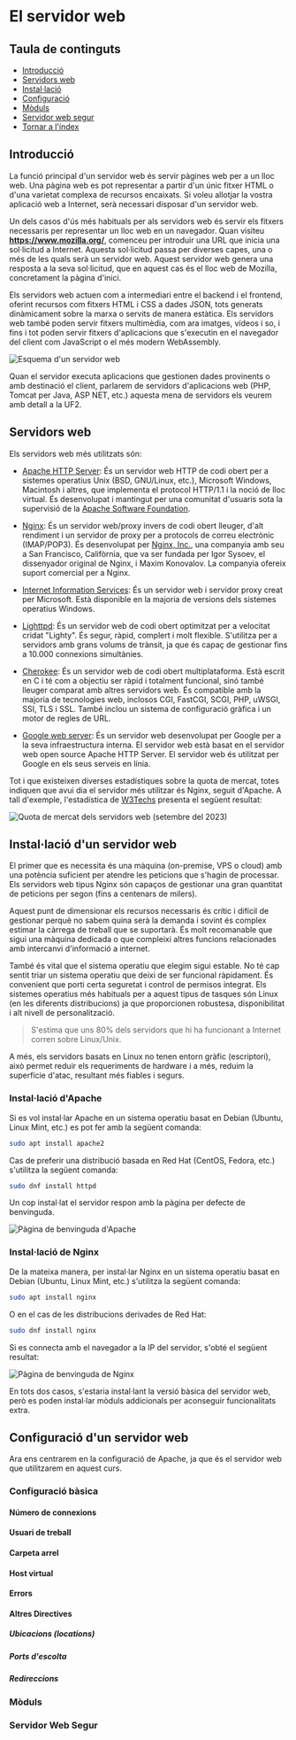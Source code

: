 # El servidor web

## Taula de continguts

- [Introducció](#introducció)
- [Servidors web](#servidors-web)
- [Instal·lació](#installació-dun-servidor-web)
- [Configuració](#configuració-dun-servidor-web)
- [Mòduls](#mòduls)
- [Servidor web segur](#servidor-web-segur)
- [Tornar a l'índex](/README.md)

## Introducció

La funció principal d'un servidor web és servir pàgines web per a un lloc web. Una pàgina web es pot representar a partir d'un únic fitxer HTML o d'una varietat complexa de recursos encaixats. Si voleu allotjar la vostra aplicació web a Internet, serà necessari disposar d'un servidor web.

Un dels casos d'ús més habituals per als servidors web és servir els fitxers necessaris per representar un lloc web en un navegador. Quan visiteu **<https://www.mozilla.org/>**, comenceu per introduir una URL que inicia una sol·licitud a Internet. Aquesta sol·licitud passa per diverses capes, una o més de les quals serà un servidor web. Aquest servidor web genera una resposta a la seva sol·licitud, que en aquest cas és el lloc web de Mozilla, concretament la pàgina d'inici.

Els servidors web actuen com a intermediari entre el backend i el frontend, oferint recursos com fitxers HTML i CSS a dades JSON, tots generats dinàmicament sobre la marxa o servits de manera estàtica. Els servidors web també poden servir fitxers multimèdia, com ara imatges, vídeos i so, i fins i tot poden servir fitxers d'aplicacions que s'executin en el navegador del client com JavaScript o el més modern WebAssembly.

![Esquema d'un servidor web](/images/webserver-1.png)

Quan el servidor executa aplicacions que gestionen dades provinents o amb destinació el client, parlarem de servidors d'aplicacions web (PHP, Tomcat per Java, ASP NET, etc.) aquesta mena de servidors els veurem amb detall a la UF2.

## Servidors web

Els servidors web més utilitzats són:

- [Apache HTTP Server](https://httpd.apache.org/): És un servidor web HTTP de codi obert per a sistemes operatius Unix (BSD, GNU/Linux, etc.), Microsoft Windows, Macintosh i altres, que implementa el protocol HTTP/1.1 i la noció de lloc virtual. És desenvolupat i mantingut per una comunitat d'usuaris sota la supervisió de la [Apache Software Foundation](https://www.apache.org/).

- [Nginx](https://www.nginx.com/): És un servidor web/proxy invers de codi obert lleuger, d'alt rendiment i un servidor de proxy per a protocols de correu electrònic (IMAP/POP3). És desenvolupat per [Nginx, Inc.](https://www.nginx.com/), una companyia amb seu a San Francisco, Califòrnia, que va ser fundada per Igor Sysoev, el dissenyador original de Nginx, i Maxim Konovalov. La companyia ofereix suport comercial per a Nginx.

- [Internet Information Services](https://www.iis.net/): És un servidor web i servidor proxy creat per Microsoft. Està disponible en la majoria de versions dels sistemes operatius Windows.

- [Lighttpd](https://www.lighttpd.net/): És un servidor web de codi obert optimitzat per a velocitat cridat "Lighty". És segur, ràpid, complert i molt flexible. S'utilitza per a servidors amb grans volums de trànsit, ja que és capaç de gestionar fins a 10.000 connexions simultànies.

- [Cherokee](https://cherokee-project.com/): És un servidor web de codi obert multiplataforma. Està escrit en C i té com a objectiu ser ràpid i totalment funcional, sinó també lleuger comparat amb altres servidors web. És compatible amb la majoria de tecnologies web, inclosos CGI, FastCGI, SCGI, PHP, uWSGI, SSI, TLS i SSL. També inclou un sistema de configuració gràfica i un motor de regles de URL.

- [Google web server](https://en.wikipedia.org/wiki/Google_Web_Server): És un servidor web desenvolupat per Google per a la seva infraestructura interna. El servidor web està basat en el servidor web open source Apache HTTP Server. El servidor web és utilitzat per Google en els seus serveis en línia.

Tot i que existeixen diverses estadístiques sobre la quota de mercat, totes indiquen que avui dia el servidor més utilitzar és Nginx, seguit d'Apache. A tall d'exemple, l'estadística de [W3Techs](https://w3techs.com/technologies/overview/web_server) presenta el següent resultat:

![Quota de mercat dels servidors web (setembre del 2023)](/images/webservers.png)

## Instal·lació d'un servidor web

El primer que es necessita és una màquina (on-premise, VPS o cloud) amb una potència suficient per atendre les peticions que s'hagin de processar. Els servidors web tipus Nginx són capaços de gestionar una gran quantitat de peticions per segon (fins a centenars de milers).

Aquest punt de dimensionar els recursos necessaris és crític i difícil de gestionar perquè no sabem quina serà la demanda i sovint és complex estimar la càrrega de treball que se suportarà. És molt recomanable que sigui una màquina dedicada o que compleixi altres funcions relacionades amb intercanvi d'informació a internet.

També és vital que el sistema operatiu que elegim sigui estable. No té cap sentit triar un sistema operatiu que deixi de ser funcional ràpidament. És convenient que porti certa seguretat i control de permisos integrat. Els sistemes operatius més habituals per a aquest tipus de tasques són Linux (en les diferents distribucions) ja que proporcionen robustesa, disponibilitat i alt nivell de personalització.

>S'estima que uns 80% dels servidors que hi ha funcionant a Internet corren sobre Linux/Unix.

A més, els servidors basats en Linux no tenen entorn gràfic (escriptori), això permet reduir els requeriments de hardware i a més, reduim la superfície d'atac, resultant més fiables i segurs.

### Instal·lació d'Apache

Si es vol instal·lar Apache en un sistema operatiu basat en Debian (Ubuntu, Linux Mint, etc.) es pot fer amb la següent comanda:

```bash
sudo apt install apache2
```

Cas de preferir una distribució basada en Red Hat (CentOS, Fedora, etc.) s'utilitza la següent comanda:

```bash
sudo dnf install httpd
```

Un cop instal·lat el servidor respon amb la pàgina per defecte de benvinguda.

![Pàgina de benvinguda d'Apache](/images/apache-landing.png)

### Instal·lació de Nginx

De la mateixa manera, per instal·lar Nginx en un sistema operatiu basat en Debian (Ubuntu, Linux Mint, etc.) s'utilitza la següent comanda:

```bash
sudo apt install nginx
```

O en el cas de les distribucions derivades de Red Hat:

```bash
sudo dnf install nginx
```

Si es connecta amb el navegador a la IP del servidor, s'obté el següent resultat:

![Pàgina de benvinguda de Nginx](/images/nginx-landing.png)

En tots dos casos, s'estaria instal·lant la versió bàsica del servidor web, però es poden instal·lar mòduls addicionals per aconseguir funcionalitats extra.

## Configuració d'un servidor web

Ara ens centrarem en la configuració de Apache, ja que és el servidor web que utilitzarem en aquest curs.

### Configuració bàsica


#### Número de connexions



#### Usuari de treball



#### Carpeta arrel


#### Host virtual



#### Errors



#### Altres Directives


##### Ubicacions (locations)



##### Ports d'escolta



##### Redireccions


### Mòduls

### Servidor Web Segur

